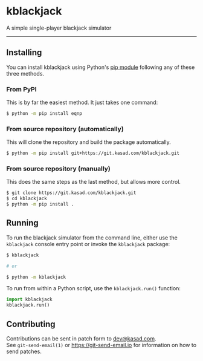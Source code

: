 # kblackjack
A simple single-player blackjack simulator

---

## Installing

You can install kblackjack using Python's [pip
module](https://pypi.org/project/pip/) following any of these three methods.

### From PyPI

This is by far the easiest method. It just takes one command:

```sh
$ python -m pip install eqnp
```

### From source repository (automatically)

This will clone the repository and build the package automatically.
```sh
$ python -m pip install git+https://git.kasad.com/kblackjack.git
```

### From source repository (manually)

This does the same steps as the last method, but allows more control.
```sh
$ git clone https://git.kasad.com/kblackjack.git
$ cd kblackjack
$ python -m pip install .
```

## Running

To run the blackjack simulator from the command line, either use the
`kblackjack` console entry point or invoke the `kblackjack` package:

```sh
$ kblackjack

# or

$ python -m kblackjack
```

To run from within a Python script, use the `kblackjack.run()` function:

```python
import kblackjack
kblackjack.run()
```

## Contributing

Contributions can be sent in patch form to <dev@kasad.com>.  
See `git-send-email(1)` or <https://git-send-email.io> for information on how
to send patches.
